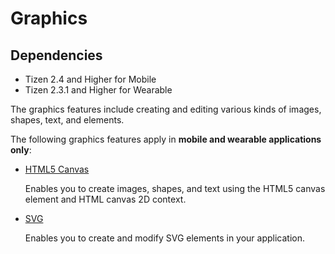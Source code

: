# Graphics

## Dependencies

- Tizen 2.4 and Higher for Mobile
- Tizen 2.3.1 and Higher for Wearable

The graphics features include creating and editing various kinds of images, shapes, text, and elements.

The following graphics features apply in **mobile and wearable applications only**:

- [HTML5 Canvas](./w3c/graphics/canvas-w.md)   

  Enables you to create images, shapes, and text using the HTML5 canvas element and HTML canvas 2D context.

- [SVG](./w3c/graphics/svg-w.md)   

  Enables you to create and modify SVG elements in your application.
